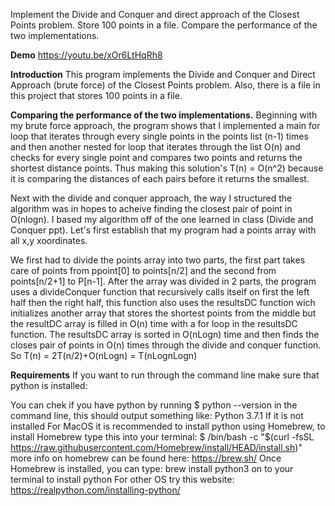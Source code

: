 Implement the Divide and Conquer and direct approach of the Closest Points problem. Store 100 points in a file. Compare the performance of the two implementations.

**Demo**
https://youtu.be/xOr6LtHqRh8

**Introduction**
This program implements the Divide and Conquer and Direct Approach (brute force) of the Closest Points problem. Also, there is a file in this project that stores 100 points in a file. 

**Comparing the performance of the two implementations.**
Beginning with my brute force approach, the program shows that I implemented a main for loop that iterates through every single points in the points list (n-1) times and then another nested for loop that iterates through the list O(n) and checks for every single point and compares two points and returns the shortest distance points. Thus making this solution's T(n) = O(n^2) because it is comparing the distances of each pairs before it returns the smallest.

Next with the divide and conquer approach, the way I structured the algorithm was in hopes to acheive finding the closest pair of point in O(nlogn). I based my algorithm off of the one learned in class (Divide and Conquer ppt). Let's first establish that my program had a points array with all x,y xoordinates. 

We first had to divide the points array into two parts, the first part takes care of points from ppoint[0] to points[n/2] and the second from points[n/2+1] to 
P[n-1]. After the array was divided in 2 parts, the program uses a divideConquer function that recursively calls itself on first the left half then the right half, this function also uses the resultsDC function wich initializes another array that stores the shortest points from the middle but the resultDC array is filled in O(n) time with a for loop in the resultsDC function. The resultsDC array is sorted in O(nLogn) time and then finds the closes pair of points in O(n) times through the divide and conquer function. So T(n) = 2T(n/2)+O(nLogn) = T(nLognLogn)

**Requirements**
If you want to run through the command line make sure that python is installed:

You can chek if you have python by running $ python --version in the command line, this should output something like: Python 3.7.1
If it is not installed
For MacOS it is recommended to install python using Homebrew, to install Homebrew type this into your terminal: $ /bin/bash -c "$(curl -fsSL https://raw.githubusercontent.com/Homebrew/install/HEAD/install.sh)" more info on homebrew can be found here: https://brew.sh/
Once Homebrew is installed, you can type: brew install python3 on to your terminal to install python
For other OS try this website: https://realpython.com/installing-python/

